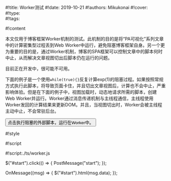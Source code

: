 #!title:    Worker测试
#!date:     2019-10-21
#!authors:  Mikukonai
#!cover:    
#!type:     
#!tags:     

#!content

本文仅用于博客框架Worker机制的测试。此机制的目的是将“PA可视化”系列文章中的计算密集型过程丢到Web Worker中运行，避免阻塞博客框架自身。另一个更为重要的目的是，通过Worker机制，博客的SPA框架可以控制文章中的脚本何时中止，从而解决文章视图切出后脚本仍在运行的问题。

目前正在开发中，很可能不可用。

下面的例子是一个使用`while(true){}`反复计算exp(1)的阻塞过程。如果按照常规方式执行此脚本，将导致页面卡住，并且切出文章视图后，计算也不会中止，严重影响体验。但是在下面的例子中，视图加载时，动态地请求所需的脚本，创建Web Worker并运行。Worker通过消息传递机制与主线程通信，主线程使用Worker发回的计算结果来更新DOM。并且，当视图切出时，Worker会被主线程主动中止，不会常驻后台。

<button class="MikumarkButton" id="start">点击执行阻塞的外部脚本，运行在Worker中。</button>

#!style

#!script

#!script:./ts/worker.js

$("#start").click(() => {
    PostMessage("start");
});

OnMessage((msg) => {
    $("#start").html(msg.data);
});
